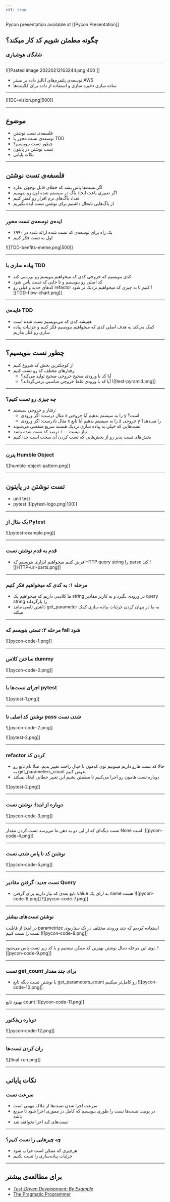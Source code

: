 ```yaml
---
rtl: true
---
```

Pycon presentation available at [[Pycon Presentation]]

## چگونه مطمئن شویم کد کار میکند؟
### شایگان هوشیاری
---
![[Pasted image 20220212163244.png|400 ]]
- توسعه‌ی پلتفرم‌های آنالیز داده بر بستر AWS
- ساده سازی ذخیره سازی و استفاده از داده برای کلاینت‌ها



---

![[DC-vision.png|500]]

---
## موضوع
- فلسفه‌ی تست نوشتن
- توسعه‌ی تست محور یا TDD
- چطور تست بنویسیم؟
- تست نوشتن در پایتون
- نکات پایانی

---

## فلسفه‌ی تست نوشتن
- اگر تست‌ها پاس بشه کد خطای قابل توجهی نداره
- اگر تغییری باعث ایجاد باگ در سیستم شده اون رو بفهمیم
- تعداد باگ‌های نرم افزار رو کمتر کنیم 
- از باگ‌هایی تابحال داشتیم برای نوشتن تست ایده بگیریم

---
### ایده‌ی توسعه‌ی تست محور
- یک راه برای توسعه‌ی کد تست شده ارائه شده در ۱۹۹۰
- اول به تست فکر کنیم

![[TDD-benfits-meme.png|500]]

---

### پیاده سازی با TDD
- کدی بنویسیم که خروجی کدی که میخواهیم بنویسم رو بررسی کنه
- کد اصلی رو بنویسیم و تا جایی که تست پاس شود
- کد‌های جدید و قبلی رو refactor کنیم تا به چیزی که میخواهیم نزدیک تر شود
![[TDD-flow-chart.png]]

---
### فایده‌ی TDD
- همیشه کدی که می‌نویسیم تست شده است
- کمک می‌کند به هدف اصلی کدی که میخواهیم بنویسیم فکر کنیم و جزئیات پیاده سازی رو کنار بذاریم

---

## چطور تست بنویسیم؟
- از کوچکترین بخش کد شروع کنیم
- رفتار‌های مختلف کد رو تست کنیم.
	- آیا کد با ورودی صحیح خروجی صحیح تولید می‌کند؟
	- آیا کد با ورودی غلط خروجی مناسبی برمی‌گرداند؟
![[test-pyramid.png]]

---

### چه چیزی رو تست کنیم؟
- رفتار و خروجی سیستم:
	- مثال درست: اگر ورودی x را به سیستم بدهیم آیا خروجی y است؟
	- مثال نادرست: اگر ورودی x را به سیستم بدهیم آیا تابع z خروجی y را می‌دهد؟
- تست‌هایی که خیلی به پیاده سازی نزدیک هستند سریع‌ منقضی می‌شوند
- نیاز نیست ۱۰۰ درصد کد تست شده باشد
- بخش‌های تست پذیر رو از بخش‌هایی که تست کردن آن سخت است جدا کنیم

---
### پترن Humble Object
![[humble-object-pattern.png]]

---

## تست نوشتن در پایتون
- unit test
- pytest
![[pytest-logo.png|100]]

---

### یک مثال از Pytest
![[pytest-example.png]] 

---

### قدم به قدم نوشتن تست
- فرض کنیم میخواهیم ابزاری بنویسیم که HTTP query string را parse کند
![[HTTP-url-parts.png]]

---

### مرحله ۱: به کدی که میخواهیم فکر کنیم
- ما کلاسی داریم که میخواهیم یک string در ورودی بگیرد و به کاربر مقادیر query string را بازگرداند
- داشتن تابعی مانند get_parameter به ما در پنهان کردن جزئیات پیاده سازی کمک میکند

---

### مرحله ۲: تستی بنویسم که fail شود
![[pycon-code-1.png]]

---
### ساختن کلاس dummy
![[pycon-code-0.png]]

---
### اجرای تست‌ها با pytest
![[pytest-1.png]]

---

### نوشتن کد اصلی تا pass شدن تست
![[pycon-code-2.png]]

![[pytest-2.png]]

---

### refactor کردن کد
- حالا که تست هارو داریم میتونیم توی کدمون با خیال راحت تغییر بدیم، مثلا نام تابع رو به get_parameters_count عوض کنیم.
- دوباره تست هامون رو اجرا می‌کنیم تا مطمئن بشیم این تغییر خطایی ایجاد نمیکند

![[pytest-2.png]]

---

### دوباره از ابتدا: نوشتن تست
![[pycon-code-3.png]]

---

تست دیگه‌ای که از این دو به ذهن ما می‌رسد تست کردن مقدار None است
![[pycon-code-4.png]]

---

### نوشتن کد تا پاس شدن تست
![[pycon-code-5.png]]

---

### تست جدید: گرفتن مقادیر Query
- تابع بعدی که نیاز داریم برای گرفتن value به ازای یک name هست
![[pycon-code-6.png]]
![[pycon-code-7.png]]

---

### نوشتن تست‌های بیشتر
در اینجا از قابلیت parametrize استفاده کردیم که چند ورودی مختلف در یک سناریوی تست را تست کنیم
![[pycon-code-8.png]]

---

توی این مرحله دنبال نوشتن بهترین کد ممکن نیستیم و با کد زیر تست پاس می‌شود.
![[pycon-code-9.png]]

---
### تست get_count برای چند مقدار
- با نوشتن تست دیگه تابع get_parameters_count رو کامل‌تر میکنیم
![[pycon-code-10.png]]
---
بهبود تابع count
![[pycon-code-11.png]]

---

### دوباره ریفکتور
![[pycon-code-12.png]]

---

### ران کردن تست‌ها
![[final-run.png]]


---

## نکات پایانی
### سرعت تست
- سرعت اجرا شدن تست‌ها از ملاک مهمی است
- در یونیت تست‌ها تست را طوری بنویسیم که کامل در مموری اجرا شود تا سریع باشد
- تست‌های کند اجرا نخواهند شد

---

### چه چیزهایی را تست کنیم؟
- هرچیزی که ممکن است خراب شود
- جزئیات پیاده‌سازی را تست نکنیم

---

## برای مطالعه‌ی بیشتر
- _[Test-Driven Development: By Example](https://amazon.com/gp/product/0321146530/)_
- [The Pragmatic Programmer](https://www.amazon.com/exec/obidos/ASIN/020161622X/codihorr-20)
